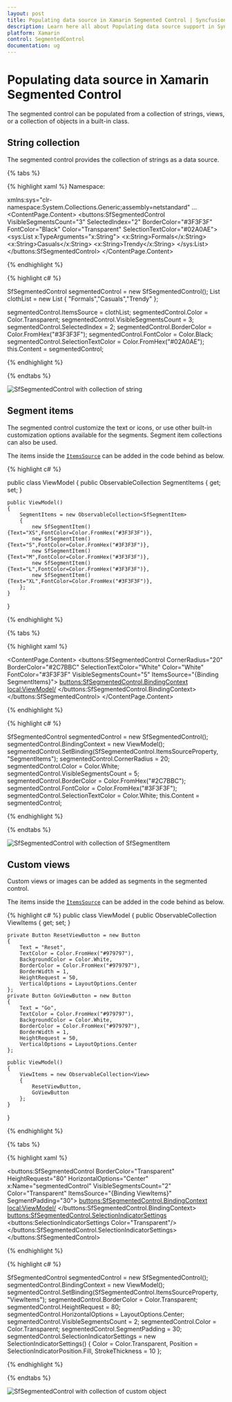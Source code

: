 ```yaml
---
layout: post
title: Populating data source in Xamarin Segmented Control | Syncfusion®
description: Learn here all about Populating data source support in Syncfusion® Xamarin Segmented Control (SfSegmentedControl) and more.
platform: Xamarin
control: SegmentedControl
documentation: ug
---
```


# Populating data source in Xamarin Segmented Control

The segmented control can be populated from a collection of strings, views, or a collection of objects in a built-in class.

## String collection

The segmented control provides the collection of strings as a data source.

{% tabs %}

{% highlight xaml %}
Namespace:

xmlns:sys="clr-namespace:System.Collections.Generic;assembly=netstandard"
...
<ContentPage.Content>
    <buttons:SfSegmentedControl  
        VisibleSegmentsCount="3"
        SelectedIndex="2"
        BorderColor="#3F3F3F"
        FontColor="Black"
        Color="Transparent"
        SelectionTextColor="#02A0AE"> 
        <sys:List x:TypeArguments="x:String">
            <x:String>Formals</x:String>
            <x:String>Casuals</x:String>
            <x:String>Trendy</x:String>
        </sys:List>
    </buttons:SfSegmentedControl>
</ContentPage.Content>

{% endhighlight %}

{% highlight c# %}

SfSegmentedControl segmentedControl = new SfSegmentedControl();
List<string> clothList = new List<string>
{
    "Formals","Casuals","Trendy"
};

segmentedControl.ItemsSource = clothList;
segmentedControl.Color = Color.Transparent;
segmentedControl.VisibleSegmentsCount = 3;
segmentedControl.SelectedIndex = 2;
segmentedControl.BorderColor = Color.FromHex("#3F3F3F");
segmentedControl.FontColor = Color.Black;
segmentedControl.SelectionTextColor = Color.FromHex("#02A0AE");
this.Content = segmentedControl;

{% endhighlight %}

{% endtabs %}

![SfSegmentedControl with collection of string](images/Data-source/Xamarin_Forms_string.png)

## Segment items

The segmented control customize the text or icons, or use other built-in customization options available for the segments. Segment item collections can also be used.

The items inside the [`ItemsSource`](https://help.syncfusion.com/cr/xamarin/Syncfusion.XForms.Buttons.SfSegmentedControl.html#Syncfusion_XForms_Buttons_SfSegmentedControl_ItemsSource) can be added in the code behind as below.

{% highlight c# %}

public class ViewModel
{
    public ObservableCollection<SfSegmentItem> SegmentItems { get; set; }

    public ViewModel()
    {
        SegmentItems = new ObservableCollection<SfSegmentItem>
        {
            new SfSegmentItem(){Text="XS",FontColor=Color.FromHex("#3F3F3F")},
            new SfSegmentItem(){Text="S",FontColor=Color.FromHex("#3F3F3F")},
            new SfSegmentItem(){Text="M",FontColor=Color.FromHex("#3F3F3F")},
            new SfSegmentItem(){Text="L",FontColor=Color.FromHex("#3F3F3F")},
            new SfSegmentItem(){Text="XL",FontColor=Color.FromHex("#3F3F3F")},
        };
    }
}

{% endhighlight %}

{% tabs %}

{% highlight xaml %}

<ContentPage.Content>
    <buttons:SfSegmentedControl 
        CornerRadius="20"
        BorderColor="#2C7BBC"
        SelectionTextColor="White"
        Color="White"
        FontColor="#3F3F3F"
        VisibleSegmentsCount="5"
        ItemsSource="{Binding SegmentItems}">
        <buttons:SfSegmentedControl.BindingContext>
             <local:ViewModel/>
        </buttons:SfSegmentedControl.BindingContext>
    </buttons:SfSegmentedControl>
</ContentPage.Content>

{% endhighlight %}

{% highlight c# %}

SfSegmentedControl segmentedControl = new SfSegmentedControl();
segmentedControl.BindingContext = new ViewModel();
segmentedControl.SetBinding(SfSegmentedControl.ItemsSourceProperty, "SegmentItems");
segmentedControl.CornerRadius = 20;
segmentedControl.Color = Color.White;
segmentedControl.VisibleSegmentsCount = 5;
segmentedControl.BorderColor = Color.FromHex("#2C7BBC");
segmentedControl.FontColor = Color.FromHex("#3F3F3F");
segmentedControl.SelectionTextColor = Color.White;
this.Content = segmentedControl;

{% endhighlight %}

{% endtabs %} 

![SfSegmentedControl with collection of SfSegmentItem](images/Data-source/Xamarin_Forms_SegmentItemCollection.png)    

## Custom views

Custom views or images can be added as segments in the segmented control.

The items inside the [`ItemsSource`](https://help.syncfusion.com/cr/xamarin/Syncfusion.XForms.Buttons.SfSegmentedControl.html#Syncfusion_XForms_Buttons_SfSegmentedControl_ItemsSource) can be added in the code behind as below.

{% highlight c# %}
public class ViewModel
{
    public ObservableCollection<View> ViewItems { get; set; }

    private Button ResetViewButton = new Button
    {
        Text = "Reset",
        TextColor = Color.FromHex("#979797"),
        BackgroundColor = Color.White,
        BorderColor = Color.FromHex("#979797"),
        BorderWidth = 1,
        HeightRequest = 50,
        VerticalOptions = LayoutOptions.Center
    };
    private Button GoViewButton = new Button
    {
        Text = "Go",
        TextColor = Color.FromHex("#979797"),
        BackgroundColor = Color.White,
        BorderColor = Color.FromHex("#979797"),
        BorderWidth = 1,
        HeightRequest = 50,
        VerticalOptions = LayoutOptions.Center
    };

    public ViewModel()
    {
        ViewItems = new ObservableCollection<View>
        {
            ResetViewButton,
            GoViewButton
        };
    }
}

{% endhighlight %}

{% tabs %}

{% highlight xaml %}

 <buttons:SfSegmentedControl
        BorderColor="Transparent" 
        HeightRequest="80"
        HorizontalOptions="Center"
        x:Name="segmentedControl"
        VisibleSegmentsCount="2"
        Color="Transparent"
        ItemsSource="{Binding ViewItems}"
        SegmentPadding="30">
        <buttons:SfSegmentedControl.BindingContext>
            <local:ViewModel/>
        </buttons:SfSegmentedControl.BindingContext>
        <buttons:SfSegmentedControl.SelectionIndicatorSettings>
            <buttons:SelectionIndicatorSettings Color="Transparent"/>
        </buttons:SfSegmentedControl.SelectionIndicatorSettings>
    </buttons:SfSegmentedControl>

 {% endhighlight %}

{% highlight c# %}
      
SfSegmentedControl segmentedControl = new SfSegmentedControl();
segmentedControl.BindingContext = new ViewModel();
segmentedControl.SetBinding(SfSegmentedControl.ItemsSourceProperty, "ViewItems");
segmentedControl.BorderColor = Color.Transparent;
segmentedControl.HeightRequest = 80;
segmentedControl.HorizontalOptions = LayoutOptions.Center;
segmentedControl.VisibleSegmentsCount = 2;
segmentedControl.Color = Color.Transparent;
segmentedControl.SegmentPadding = 30;
segmentedControl.SelectionIndicatorSettings = new SelectionIndicatorSettings()
{
    Color = Color.Transparent,
    Position = SelectionIndicatorPosition.Fill,
    StrokeThickness = 10
};

{% endhighlight %}

{% endtabs %}

![SfSegmentedControl with collection of custom object](images/Data-source/Xamarin_Forms_ViewCollection.png)


